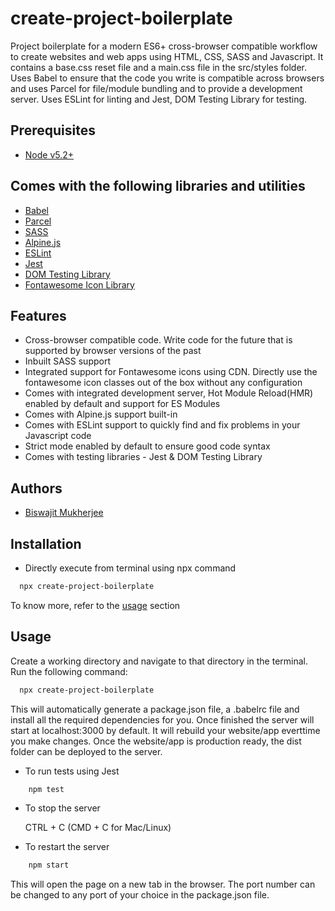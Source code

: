 # create-project-boilerplate

Project boilerplate for a modern ES6+ cross-browser compatible workflow to create websites and web apps using HTML, CSS, SASS and Javascript. It contains a base.css reset file and a main.css file in the src/styles folder. Uses Babel to ensure that the code you write is compatible across browsers and uses Parcel for file/module bundling and to provide a development server. Uses ESLint for linting and Jest, DOM Testing Library for testing.

## Prerequisites

- [Node v5.2+](https://nodejs.org/)

## Comes with the following libraries and utilities

- [Babel](https://babeljs.io/)
- [Parcel](https://parceljs.org/)
- [SASS](https://sass-lang.com/)
- [Alpine.js](https://alpinejs.dev/)
- [ESLint](https://eslint.org/)
- [Jest](https://jestjs.io/)
- [DOM Testing Library](https://testing-library.com/docs/dom-testing-library/intro/)
- [Fontawesome Icon Library](https://fontawesome.com/)

## Features

- Cross-browser compatible code. Write code for the future that is supported by browser versions of the past
- Inbuilt SASS support
- Integrated support for Fontawesome icons using CDN. Directly use the fontawesome icon classes out of the box without any configuration
- Comes with integrated development server, Hot Module Reload(HMR) enabled by default and support for ES Modules
- Comes with Alpine.js support built-in
- Comes with ESLint support to quickly find and fix problems in your Javascript code
- Strict mode enabled by default to ensure good code syntax
- Comes with testing libraries - Jest & DOM Testing Library

## Authors

- [Biswajit Mukherjee](https://github.com/Biswajit-Mukherjee)

## Installation

- Directly execute from terminal using npx command

```bash
  npx create-project-boilerplate
```

To know more, refer to the [usage](#Usage) section

## Usage

Create a working directory and navigate to that directory in the terminal. Run the following command:

```bash
  npx create-project-boilerplate
```

This will automatically generate a package.json file, a .babelrc file and install all the required dependencies for you. Once finished the server will start at localhost:3000 by default. It will rebuild your website/app everttime you make changes. Once the website/app is production ready, the dist folder can be deployed to the server.

- To run tests using Jest

```bash
    npm test
```

- To stop the server

  CTRL + C (CMD + C for Mac/Linux)

- To restart the server

```bash
    npm start
```

This will open the page on a new tab in the browser. The port number can be changed to any port of your choice in the package.json file.

